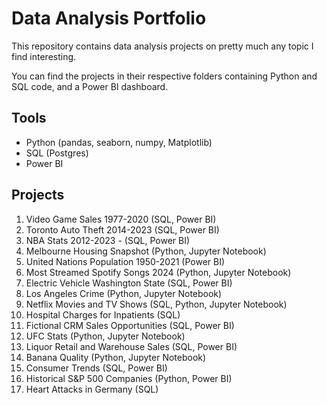 # Data Analysis Portfolio
This repository contains data analysis projects on pretty much any topic I find interesting.

You can find the projects in their respective folders containing Python and SQL code, and a Power BI dashboard.

## Tools
- Python (pandas, seaborn, numpy, Matplotlib)
- SQL (Postgres)
- Power BI

## Projects
1. Video Game Sales 1977-2020 (SQL, Power BI)
2. Toronto Auto Theft 2014-2023 (SQL, Power BI)
3. NBA Stats 2012-2023 - (SQL, Power BI)
4. Melbourne Housing Snapshot (Python, Jupyter Notebook)
5. United Nations Population 1950-2021 (Power BI)
6. Most Streamed Spotify Songs 2024 (Python, Jupyter Notebook)
7. Electric Vehicle Washington State (SQL, Power BI)
8. Los Angeles Crime (Python, Jupyter Notebook)
9. Netflix Movies and TV Shows (SQL, Python, Jupyter Notebook)
10. Hospital Charges for Inpatients (SQL)
11. Fictional CRM Sales Opportunities (SQL, Power BI)
12. UFC Stats (Python, Jupyter Notebook)
13. Liquor Retail and Warehouse Sales (SQL, Power BI)
14. Banana Quality (Python, Jupyter Notebook)
15. Consumer Trends (SQL, Power BI)
16. Historical S&P 500 Companies (Python, Power BI)
17. Heart Attacks in Germany (SQL)
